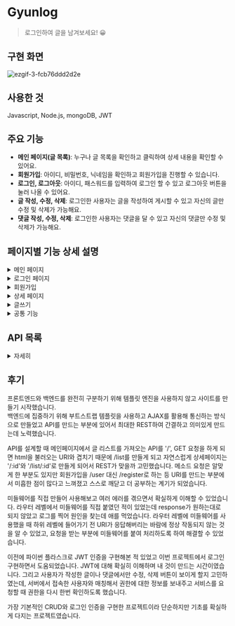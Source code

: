 # Gyunlog
>로그인하여 글을 남겨보세요! 😀   



## 구현 화면
![ezgif-3-fcb76ddd2d2e](https://user-images.githubusercontent.com/58046372/113247144-5bd10580-92f5-11eb-93e2-26127610c366.gif)

## 사용한 것
Javascript, Node.js, mongoDB, JWT
   
   
## 주요 기능
- **메인 페이지(글 목록)**: 누구나 글 목록을 확인하고 클릭하여 상세 내용을 확인할 수 있어요.
- **회원가입**: 아이디, 비밀번호, 닉네임을 확인하고 회원가입을 진행할 수 있습니다.
- **로그인, 로그아웃**: 아이디, 패스워드를 입력하여 로그인 할 수 있고 로그아웃 버튼을 눌러 나올 수 있어요.
- **글 작성, 수정, 삭제**: 로그인한 사용자는 글을 작성하여 게시할 수 있고 자신의 글만 수정 및 삭제가 가능해요.
- **댓글 작성, 수정, 삭제**: 로그인한 사용자는 댓글을 달 수 있고 자신의 댓글만 수정 및 삭제가 가능해요.



## 페이지별 기능 상세 설명

<details>
    <summary>메인 페이지</summary>

- 로그인 여부에 따라 로그인 버튼 혹은 글쓰기 버튼이 보이게 되며 접속 중인 사용자 닉네임을 표시합니다.
- 글 목록은 최신순으로 표시되며 제목, 작성자, 작성 일자를 표시합니다.
- 자세히 보기 버튼을 누르면 해당 글의 상세 페이지로 이동합니다.

</details>

<details>
    <summary>로그인 페이지</summary>

- 사용자는 아이디와 패스워드를 입력하여 로그인을 요청합니다.
- 서버는 DB와 해당 사용자가 존재한다면 토큰을 발급하고 로그인 요청을 승인합니다.
- 로그인 성공 시 메인페이지로 이동합니다.
- 만약 강제로 로그인한 사용자가 로그인 페이지에 접속한다면 메인 페이지로 돌려보냅니다.
```javascript
user = await User.findOne({ id }).exec();

if (user) {
   await bcrypt.compare(password, user.password, (err, same) => {
      // 암호화된 비밀번호와 일치 여부
      if (same) {
         // 비밀번호가 정상적으로 입력된 경우
         const key = require('../secret_key'); // 시크릿키 가져오기
         const token = jwt.sign({ userId: user._id }, key); // _id로 고유 토큰 생성
         res.json({ msg: 'success', token });
      } else {
         res.json({ msg: 'fail' });
      }
   });
} else {
   res.json({ msg: 'fail' });
}
```
</details>


<details>
    <summary>회원가입</summary>

- 아이디는 3자 이상 영문 ,숫자, _ 만 사용 가능하고 패스워드는 아이디가 포함되지 않는 4자 이상 사용할 수 있어요.
- 닉네임은 공백을 제외한 2자~10자 사용할 수 있어요.
- 가입하기 버튼을 눌러 서버에 요청을 보내면 기존 사용자의 아이디, 닉네임과 중복되는지 체크합니다.
- 모든 조건을 충족한다면 가입정보와 패스워드(bcrypt 모듈을 활용하여 salt 해시 알고리즘으로 암호화된 값)를 DB에 저장합니다.
- 회원가입이 성공적이라면 로그인 페이지로 이동합니다.
- 만약 로그인한 사용자가 강제로 페이지에 접속한다면 메인 페이지로 돌려보냅니다.

```javascript
await User.create({ // 검증 후 유저 생성
   id: sanitizeHtml(id),
   password: bcrypt.hashSync(password, 10), // 암호화 저장
   nickname: sanitizeHtml(nickname)
});
```
</details>

<details>
    <summary>상세 페이지</summary>
	
- 누구든지 글의 제목, 작성자, 작성일, 댓글을 확인할 수 있습니다.
- 해당 글의 작성자만 수정 및 삭제 버튼이 보이며 해당 기능을 이용할 수 있습니다.
- 댓글 작성은 로그인한 사용자에게만 보이며 댓글을 작성하여 등록할 수 있습니다.
- 댓글은 최신순으로 보이며 자신이 작성한 댓글만 수정 및 삭제를 할 수 있습니다.
- 게시글 삭제 시 댓글들이 모두 지워집니다.

```javascript
router.get('/:id', async (req, res) => {
	const id = req.params.id;
	const post = await Post.findOne({ postId: id }).select('postId title nickname content date');

	let user;
	try {
		const { token } = req.headers;
		const { userId } = jwt.verify(token, key);
		user = await User.findOne({ _id: userId }, { nickname: true });
	} catch (err) {}
	let permission = 0; // 프론트 수정,삭제 버튼을 표시하기 위한 변수
	if (user && user['nickname'] == post['nickname']) permission = 1;

	const data = {
		postId: id,
		title: sanitizeHtml(post['title']),
		nickname: sanitizeHtml(post['nickname']),
		content: sanitizeHtml(post['content']),
		date: moment(post['date']).format('MM/DD HH:mm:ss'),
		permission: permission
	};
	res.json(data);
});
```
</details>

<details>
    <summary>글쓰기</summary>
	
- 로그인한 사용자만 해당 기능을 이용할 수 있습니다.
- 제목과 내용을 작성하여 글쓰기 버튼을 누르면 게시글을 등록할 수 있습니다.
- 만약 로그인하지 않은 사용자가 강제로 페이지에 접속한다면 메인 페이지로 돌려보냅니다.

```javascript
const title = sanitizeHtml(data['title']);
const content = sanitizeHtml(data['content']);
if (!(title && content)) {
   res.json({ msg: 'empty' });
   return;
} else {
   const lasted = await Post.findOne().sort({ postId: -1 });
   let index = 1;
   if (lasted) {
      index = lasted['postId'] + 1;
   }
   await Post.create({
      postId: index,
      title: title,
      nickname: user.nickname,
      content: content,
      date: Date.now()
   });
   res.json({ msg: 'success' });
}
```

</details>

<details>
    <summary>공통 기능</summary>
	
- 로그인이 필요한 기능은 모두 토큰을 확인하여 정상적인 사용자인지 체크합니다. (미들웨어)
- 외부로 보이는 모든 정보는 XSS 공격을 대비해 sanitize-html 모듈을 활용하여 데이터를 저장하고 보여줍니다.

```javascript
module.exports = (req, res, next) => { // 접속 인증 미들웨어
	const { token } = req.headers;
	if (!token) {
		res.status(401).send({ message: '로그인 후 이용할 수 있습니다.' });
		return
	}
	try {
		jwt.verify(token, key); // 토큰 검증
		next();
	} catch (err) {
		res.status(401).send({ message: '로그인 후 이용할 수 있습니다.' }); //접근 제한
		return
	}
}
```
</details>

## API 목록
<details>
    <summary>자세히</summary>

|      |  기능  | Method |URL|request|response|
| :- | :- | :- | :- | :- | :- |
| 메인 페이지 |  화면 표시   |  GET|/||index.html|
| |글 리스트| GET | /list | |{ postId, title, nickname, date }...|
| |접속 정보|GET|/user| |nickname|
|로그인|화면 표시|GET|/login| |login.html|
| |사용자 접속|POST|/login|{ id, password }|success \|\| empty \|\| fail|
|회원가입|화면 표시|GET|/register||register.html|
| |등록 요청|POST|/register|{ id, password, password_re, nickname }|success \|\| empty \|\| wrong_id \|\| wrong_nickname \|\| wrong_password \|\| already_id \|\| already_nickname \|\| diff_password |
| 글 작성 페이지 | 화면 표시 | GET | /new | | new.html |
| | 글 작성 | POST | /new | { title, content} | success \|\| empty \|\| fail |
|  상세 페이지 |  화면 표시   | GET | /:postId | | detail.html |
| | 글 상세 정보 | GET | /list/:postId | |    {title, nickname, content, date}  |
| | 글 수정 | PUT | /list/:postId | { title, content  } | success \|\| empty \|\| fail |
| | 글 삭제 | DELETE |   /list/:postId | | success \|\| fail |
| | 댓글 목록 |  GET |  /comment/:postId  | | {nickname, comment, date}... |
| | 댓글 작성 |  POST |  /comment/:postId  | { comment } | success \|\| empty \|\| fail |
| | 댓글 수정 |  PUT | comment/:commentId | { commentId, comment } | success \|\| empty \|\| fail |
| | 댓글 삭제 | DELETE | comment/:commentId | | success \|\| fail |

</details>

## 후기
프론트엔드와 백엔드를 완전히 구분하기 위해 템플릿 엔진을 사용하지 않고 사이트를 만들기 시작했습니다.   
백엔드에 집중하기 위해 부트스트랩 템플릿을 사용하고 AJAX를 활용해 통신하는 방식으로 만들었고 API를 만드는 부분에 있어서 최대한 REST하여 간결하고 의미있게 만드는데 노력했습니다.

API를 설계할 때 메인페이지에서 글 리스트를 가져오는 API를 '\/', GET 요청을 하게 되면 html을 불러오는 URI와 겹치기 때문에 /list를 만들게 되고 자연스럽게 상세페이지는 '/:id'와 '/list/:id'로 만들게 되어서 REST가 맞을까 고민했습니다. 메소드 요청은 알맞게 한 부분도 있지만 회원가입을 /user 대신 /register로 하는 등 URI를 만드는 부분에서 미흡한 점이 많다고 느껴졌고 스스로 깨닫고 더 공부하는 계기가 되었습니다.
   
미들웨어를 직접 만들어 사용해보고 여러 에러를 겪으면서 확실하게 이해할 수 있었습니다. 라우터 레벨에서 미들웨어를 직접 붙였던 적이 있었는데 response가 원하는대로 되지 않았고 로그를 찍어 원인을 찾는데 애를 먹었습니다. 라우터 레벨에 미들웨어를 사용했을 때 하위 레벨에 들어가기 전 URI가 응답해버리는 바람에 정상 작동되지 않는 것을 알 수 있었고, 요청을 받는 부분에 미들웨어를 붙여 처리하도록 하여 해결할 수 있었습니다.

이전에 파이썬 플라스크로 JWT 인증을 구현해본 적 있었고 이번 프로젝트에서 로그인 구현하면서 도움되었습니다. JWT에 대해 확실히 이해하며 내 것이 만드는 시간이였습니다. 그리고 사용자가 작성한 글이나 댓글에서만 수정, 삭제 버튼이 보이게 할지 고민하였는데, 서버에서 접속한 사용자와 매칭해서 권한에 대한 정보를 보내주고 서비스를 요청할 때 권한을 다시 한번 확인하도록 했습니다.  

가장 기본적인 CRUD와 로그인 인증을 구현한 프로젝트이라 단순하지만 기초를 확실하게 다지는 프로젝트였습니다.


